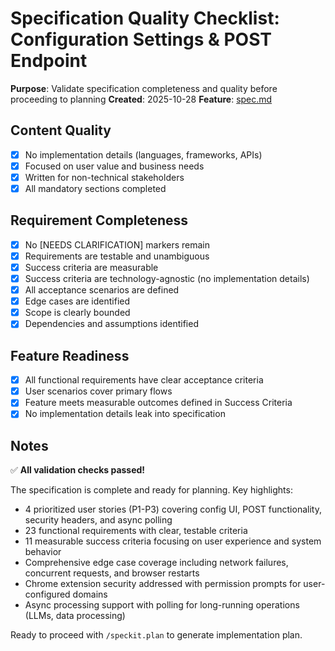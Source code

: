 # Specification Quality Checklist: Configuration Settings & POST Endpoint

**Purpose**: Validate specification completeness and quality before proceeding to planning
**Created**: 2025-10-28
**Feature**: [spec.md](../spec.md)

## Content Quality

- [X] No implementation details (languages, frameworks, APIs)
- [X] Focused on user value and business needs
- [X] Written for non-technical stakeholders
- [X] All mandatory sections completed

## Requirement Completeness

- [X] No [NEEDS CLARIFICATION] markers remain
- [X] Requirements are testable and unambiguous
- [X] Success criteria are measurable
- [X] Success criteria are technology-agnostic (no implementation details)
- [X] All acceptance scenarios are defined
- [X] Edge cases are identified
- [X] Scope is clearly bounded
- [X] Dependencies and assumptions identified

## Feature Readiness

- [X] All functional requirements have clear acceptance criteria
- [X] User scenarios cover primary flows
- [X] Feature meets measurable outcomes defined in Success Criteria
- [X] No implementation details leak into specification

## Notes

✅ **All validation checks passed!**

The specification is complete and ready for planning. Key highlights:
- 4 prioritized user stories (P1-P3) covering config UI, POST functionality, security headers, and async polling
- 23 functional requirements with clear, testable criteria
- 11 measurable success criteria focusing on user experience and system behavior
- Comprehensive edge case coverage including network failures, concurrent requests, and browser restarts
- Chrome extension security addressed with permission prompts for user-configured domains
- Async processing support with polling for long-running operations (LLMs, data processing)

Ready to proceed with `/speckit.plan` to generate implementation plan.
